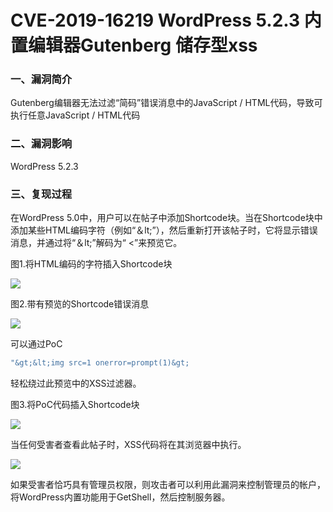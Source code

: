 # CVE-2019-16219 WordPress 5.2.3 内置编辑器Gutenberg 储存型xss

### 一、漏洞简介

Gutenberg编辑器无法过滤“简码”错误消息中的JavaScript / HTML代码，导致可执行任意JavaScript / HTML代码

### 二、漏洞影响

WordPress 5.2.3

### 三、复现过程

在WordPress 5.0中，用户可以在帖子中添加Shortcode块。当在Shortcode块中添加某些HTML编码字符（例如“＆lt;”），然后重新打开该帖子时，它将显示错误消息，并通过将“＆lt;”解码为“ <”来预览它。

图1.将HTML编码的字符插入Shortcode块

![](images/15895258007525.png)


图2.带有预览的Shortcode错误消息

![](images/15895258077387.png)


可以通过PoC


```bash
"&gt;&lt;img src=1 onerror=prompt(1)&gt;
```

轻松绕过此预览中的XSS过滤器。

图3.将PoC代码插入Shortcode块

![](images/15896398797853.png)


当任何受害者查看此帖子时，XSS代码将在其浏览器中执行。

![](images/15896398878006.png)


如果受害者恰巧具有管理员权限，则攻击者可以利用此漏洞来控制管理员的帐户，将WordPress内置功能用于GetShell，然后控制服务器。